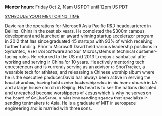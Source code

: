 ﻿---
name: David W. Lin
description: Founder and GM of Microsoft Accelerator – China
picture: david_lin.jpg
categories: business  ideation strategy marketing entrepreneurship
---

<br>
<b>Mentor hours</b>: Friday Oct 2, 10am US PDT until 12pm US PDT

<a class="button small special"
href="https://davidlin.youcanbook.me"
target="_blank">SCHEDULE YOUR MENTORING
TIME</a>
</b>

<p>
David ran the operations for Microsoft Asia Pacific R&D headquartered in Beijing, China in the past six years. He completed the $300m campus development and launched an award winning startup accelerator program in 2012 that has since graduated 45 startups with 93% of which receiving further funding. Prior to Microsoft David held various leadership positions in Symantec, VERITAS Software and Sun Microsystems in technical customer-facing roles. He returned to the US mid 2013 to enjoy a sabbatical after working and serving in China for 10 years. He actively mentoring tech entrepreneurs and is currently serving as an advisor to ShotTracker, a wearable tech for athletes; and releaseing a Chinese worship album where he is the executive producer.David has always been active in serving the local churches, having held senior leadership roles in his home church in LA and a large house church in Beijing. His heart is to see the nations discipled and unreached become worshippers of Jesus which is why he serves on the board of GoLiveServe, a missions sending agency that specialize in sending tentmakers to Asia. He is a graduate of MIT in aerospace engineering and is married with three sons.
</p>